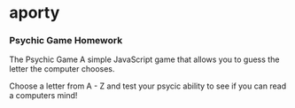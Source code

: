 # aporty
### Psychic Game Homework

The Psychic Game A simple JavaScript game that allows you to guess the letter the computer chooses.

Choose a letter from A - Z and test your psycic ability to see if you can read a computers mind!




